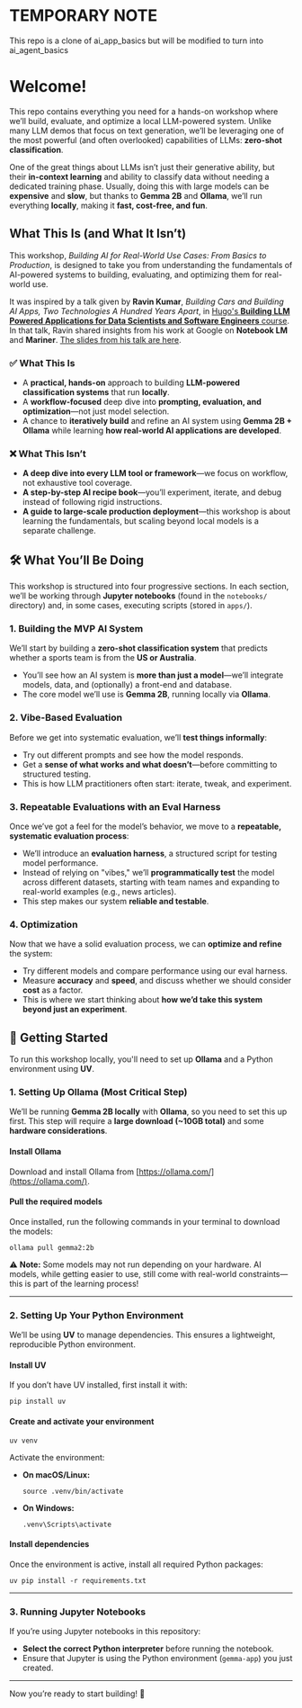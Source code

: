 # TEMPORARY NOTE
This repo is a clone of ai_app_basics but will be modified to turn into ai_agent_basics

# Welcome!

This repo contains everything you need for a hands-on workshop where we’ll build, evaluate, and optimize a local LLM-powered system. Unlike many LLM demos that focus on text generation, we’ll be leveraging one of the most powerful (and often overlooked) capabilities of LLMs: **zero-shot classification**.

One of the great things about LLMs isn’t just their generative ability, but their **in-context learning** and ability to classify data without needing a dedicated training phase. Usually, doing this with large models can be **expensive** and **slow**, but thanks to **Gemma 2B** and **Ollama**, we’ll run everything **locally**, making it **fast, cost-free, and fun**.

## What This Is (and What It Isn’t)

This workshop, *Building AI for Real-World Use Cases: From Basics to Production*, is designed to take you from understanding the fundamentals of AI-powered systems to building, evaluating, and optimizing them for real-world use.

It was inspired by a talk given by **Ravin Kumar**, *Building Cars and Building AI Apps, Two Technologies A Hundred Years Apart*, in [Hugo's **Building LLM Powered Applications for Data Scientists and Software Engineers** course](https://maven.com/s/course/d56067f338). In that talk, Ravin shared insights from his work at Google on **Notebook LM** and **Mariner**. [The slides from his talk are here](https://docs.google.com/presentation/d/e/2PACX-1vQanphgWMnZb2DwQsLJUxUVh1XbU1gv162lQyc2BUbom2no5TThljEH6-YWLc9APfxApZYAJkwMDu4K/pub?start=false&loop=false&delayms=60000#slide=id.p).

### ✅ **What This Is**
- A **practical, hands-on** approach to building **LLM-powered classification systems** that run **locally**.
- A **workflow-focused** deep dive into **prompting, evaluation, and optimization**—not just model selection.
- A chance to **iteratively build** and refine an AI system using **Gemma 2B + Ollama** while learning **how real-world AI applications are developed**.

### ❌ **What This Isn’t**
- **A deep dive into every LLM tool or framework**—we focus on workflow, not exhaustive tool coverage.
- **A step-by-step AI recipe book**—you’ll experiment, iterate, and debug instead of following rigid instructions.
- **A guide to large-scale production deployment**—this workshop is about learning the fundamentals, but scaling beyond local models is a separate challenge.

## 🛠 What You’ll Be Doing

This workshop is structured into four progressive sections. In each section, we’ll be working through **Jupyter notebooks** (found in the `notebooks/` directory) and, in some cases, executing scripts (stored in `apps/`).

### **1. Building the MVP AI System**
We’ll start by building a **zero-shot classification system** that predicts whether a sports team is from the **US or Australia**.
- You’ll see how an AI system is **more than just a model**—we’ll integrate models, data, and (optionally) a front-end and database.
- The core model we’ll use is **Gemma 2B**, running locally via **Ollama**.

### **2. Vibe-Based Evaluation**
Before we get into systematic evaluation, we’ll **test things informally**:
- Try out different prompts and see how the model responds.
- Get a **sense of what works and what doesn’t**—before committing to structured testing.
- This is how LLM practitioners often start: iterate, tweak, and experiment.

### **3. Repeatable Evaluations with an Eval Harness**
Once we’ve got a feel for the model’s behavior, we move to a **repeatable, systematic evaluation process**:
- We’ll introduce an **evaluation harness**, a structured script for testing model performance.
- Instead of relying on "vibes," we’ll **programmatically test** the model across different datasets, starting with team names and expanding to real-world examples (e.g., news articles).
- This step makes our system **reliable and testable**.

### **4. Optimization**
Now that we have a solid evaluation process, we can **optimize and refine** the system:
- Try different models and compare performance using our eval harness.
- Measure **accuracy** and **speed**, and discuss whether we should consider **cost** as a factor.
- This is where we start thinking about **how we’d take this system beyond just an experiment**.

## 🚀 Getting Started

To run this workshop locally, you'll need to set up **Ollama** and a Python environment using **UV**.

### **1. Setting Up Ollama** (Most Critical Step)
We’ll be running **Gemma 2B locally** with **Ollama**, so you need to set this up first. This step will require a **large download (~10GB total)** and some **hardware considerations**.

#### **Install Ollama**
Download and install Ollama from [https://ollama.com/](https://ollama.com/).

#### **Pull the required models**
Once installed, run the following commands in your terminal to download the models:

```shell
ollama pull gemma2:2b
```

⚠️ **Note:** Some models may not run depending on your hardware. AI models, while getting easier to use, still come with real-world constraints—this is part of the learning process!

---

### **2. Setting Up Your Python Environment**

We’ll be using **UV** to manage dependencies. This ensures a lightweight, reproducible Python environment.

#### **Install UV**
If you don’t have UV installed, first install it with:

```shell
pip install uv
```

#### **Create and activate your environment**

```shell
uv venv 
```

Activate the environment:

- **On macOS/Linux:**  
  ```shell
  source .venv/bin/activate
  ```
- **On Windows:**  
  ```shell
  .venv\Scripts\activate
  ```

#### **Install dependencies**
Once the environment is active, install all required Python packages:

```shell
uv pip install -r requirements.txt
```

---

### **3. Running Jupyter Notebooks**

If you’re using Jupyter notebooks in this repository:
- **Select the correct Python interpreter** before running the notebook.
- Ensure that Jupyter is using the Python environment (`gemma-app`) you just created.

---

Now you’re ready to start building! 🚀

